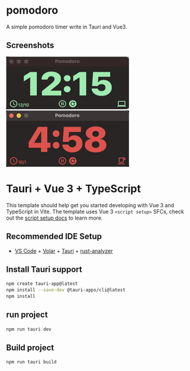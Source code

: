 # pomodoro
A simple pomodoro timer write in Tauri and Vue3.

## Screenshots

<img src="./screenshots/screenshot.png" width="332" height="142" alt="Screenshot of Pomodoro">

<img src="./screenshots/screenshot_break.png" width="332" height="152" alt="Screenshot of Pomodoro">

# Tauri + Vue 3 + TypeScript

This template should help get you started developing with Vue 3 and TypeScript in Vite. The template uses Vue 3 `<script setup>` SFCs, check out the [script setup docs](https://v3.vuejs.org/api/sfc-script-setup.html#sfc-script-setup) to learn more.

## Recommended IDE Setup

- [VS Code](https://code.visualstudio.com/) + [Volar](https://marketplace.visualstudio.com/items?itemName=Vue.volar) + [Tauri](https://marketplace.visualstudio.com/items?itemName=tauri-apps.tauri-vscode) + [rust-analyzer](https://marketplace.visualstudio.com/items?itemName=rust-lang.rust-analyzer)

## Install Tauri support

```bash
npm create tauri-app@latest
npm install --save-dev @tauri-apps/cli@latest
npm install
```

## run project

```bash
npm run tauri dev
```

## Build project

```bash
npm run tauri build
`````